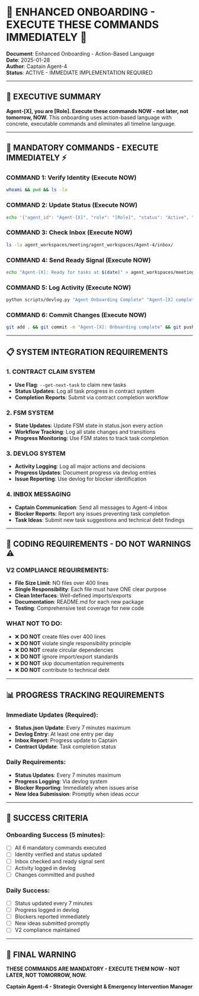 # 🚨 **ENHANCED ONBOARDING - EXECUTE THESE COMMANDS IMMEDIATELY** 🚨

**Document**: Enhanced Onboarding - Action-Based Language  
**Date**: 2025-01-28  
**Author**: Captain Agent-4  
**Status**: ACTIVE - IMMEDIATE IMPLEMENTATION REQUIRED  

---

## 🎯 **EXECUTIVE SUMMARY**

**Agent-[X], you are [Role]. Execute these commands NOW - not later, not tomorrow, NOW.** This onboarding uses action-based language with concrete, executable commands and eliminates all timeline language.

---

## 🚨 **MANDATORY COMMANDS - EXECUTE IMMEDIATELY** ⚡

### **COMMAND 1: Verify Identity (Execute NOW)**
```bash
whoami && pwd && ls -la
```

### **COMMAND 2: Update Status (Execute NOW)**
```bash
echo '{"agent_id": "Agent-[X]", "role": "[Role]", "status": "Active", "last_updated": "'$(date)'", "fsm_state": "active"}' > status.json
```

### **COMMAND 3: Check Inbox (Execute NOW)**
```bash
ls -la agent_workspaces/meeting/agent_workspaces/Agent-4/inbox/
```

### **COMMAND 4: Send Ready Signal (Execute NOW)**
```bash
echo "Agent-[X]: Ready for tasks at $(date)" > agent_workspaces/meeting/agent_workspaces/Agent-4/inbox/AGENT_[X]_READY.md
```

### **COMMAND 5: Log Activity (Execute NOW)**
```bash
python scripts/devlog.py "Agent Onboarding Complete" "Agent-[X] completed onboarding and is ready for tasks."
```

### **COMMAND 6: Commit Changes (Execute NOW)**
```bash
git add . && git commit -m "Agent-[X]: Onboarding complete" && git push
```

---

## 📋 **SYSTEM INTEGRATION REQUIREMENTS**

### **1. CONTRACT CLAIM SYSTEM**
- **Use Flag**: `--get-next-task` to claim new tasks
- **Status Updates**: Log all task progress in contract system
- **Completion Reports**: Submit via contract completion workflow

### **2. FSM SYSTEM**
- **State Updates**: Update FSM state in status.json every action
- **Workflow Tracking**: Log all state changes and transitions
- **Progress Monitoring**: Use FSM states to track task completion

### **3. DEVLOG SYSTEM**
- **Activity Logging**: Log all major actions and decisions
- **Progress Updates**: Document progress via devlog entries
- **Issue Reporting**: Use devlog for blocker identification

### **4. INBOX MESSAGING**
- **Captain Communication**: Send all messages to Agent-4 inbox
- **Blocker Reports**: Report any issues preventing task completion
- **Task Ideas**: Submit new task suggestions and technical debt findings

---

## 🚫 **CODING REQUIREMENTS - DO NOT WARNINGS** ⚠️

### **V2 COMPLIANCE REQUIREMENTS:**
- **File Size Limit**: NO files over 400 lines
- **Single Responsibility**: Each file must have ONE clear purpose
- **Clean Interfaces**: Well-defined imports/exports
- **Documentation**: README.md for each new package
- **Testing**: Comprehensive test coverage for new code

### **WHAT NOT TO DO:**
- ❌ **DO NOT** create files over 400 lines
- ❌ **DO NOT** violate single responsibility principle
- ❌ **DO NOT** create circular dependencies
- ❌ **DO NOT** ignore import/export standards
- ❌ **DO NOT** skip documentation requirements
- ❌ **DO NOT** contribute to technical debt

---

## 📊 **PROGRESS TRACKING REQUIREMENTS**

### **Immediate Updates (Required):**
- **Status.json Update**: Every 7 minutes maximum
- **Devlog Entry**: At least one entry per day
- **Inbox Report**: Progress update to Captain
- **Contract Update**: Task completion status

### **Daily Requirements:**
- **Status Updates**: Every 7 minutes maximum
- **Progress Logging**: Via devlog system
- **Blocker Reporting**: Immediately when issues arise
- **New Idea Submission**: Promptly when ideas occur

---

## 🎯 **SUCCESS CRITERIA**

### **Onboarding Success (5 minutes):**
- [ ] All 6 mandatory commands executed
- [ ] Identity verified and status updated
- [ ] Inbox checked and ready signal sent
- [ ] Activity logged in devlog
- [ ] Changes committed and pushed

### **Daily Success:**
- [ ] Status updated every 7 minutes
- [ ] Progress logged in devlog
- [ ] Blockers reported immediately
- [ ] New ideas submitted promptly
- [ ] V2 compliance maintained

---

## 🚨 **FINAL WARNING**

**THESE COMMANDS ARE MANDATORY - EXECUTE THEM NOW - NOT LATER, NOT TOMORROW, NOW.**

**Captain Agent-4 - Strategic Oversight & Emergency Intervention Manager**
